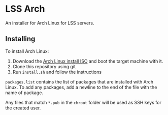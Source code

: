 # LSS Arch
An installer for Arch Linux for LSS servers.

## Installing
To install Arch Linux:
 1. Download the [Arch Linux install ISO](https://archlinux.org/download/) and boot the target
    machine with it.
 2. Clone this repository using git
 3. Run `install.sh` and follow the instructions

`packages.list` contains the list of packages that are installed with Arch Linux. To add any 
packages, add a newline to the end of the file with the name of package.

Any files that match `*.pub` in the `chroot` folder will be used as SSH keys for the created user.